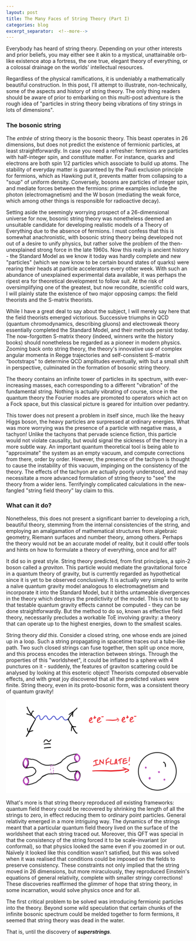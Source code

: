 ```yaml
---
layout: post
title: The Many Faces of String Theory (Part I)
categories: blog
excerpt_separator:  <!--more-->
---
```


Everybody has heard of string theory. Depending on your other interests and prior beliefs, you may either see it akin to a mystical, unattainable orb-like existence atop a fortress, the one true, elegant theory of everything, or a colossal drainage on the worlds' intellectual resources.

Regardless of the physical ramifications, it is undeniably a mathematically beautiful construction. In this post, I'll attempt to illustrate, non-technically, some of the aspects and history of string theory. The only thing readers should be aware of prior to embarking on this multi-post adventure is the rough idea of "particles in string theory being vibrations of tiny strings in lots of dimensions".


### The bosonic string 

The *entrée* of string theory is the bosonic theory. This beast operates in 26 dimensions, but does not predict the existence of fermionic particles, at least straightforwardly. In case you need a refresher: fermions are particles with half-integer spin, and constitute matter. For instance, quarks and electrons are both spin $1/2$ particles which associate to build up atoms. The stability of everyday matter is guaranteed by the Pauli exclusion principle for fermions, which as Hawking put it, prevents matter from collapsing to a "soup" of uniform density. Conversely, bosons are particles of integer spin, and mediate forces between the fermions: prime examples include the photon (electromagnetism) and the W boson (mediating the weak force, which among other things is responsible for radioactive decay).

Setting aside the seemingly worrying prospect of a 26-dimensional universe for now, bosonic string theory was nonetheless deemed an unsuitable candidate for developing realistic models of a Theory of Everything due to the absence of fermions. I must confess that this is somewhat anachronistic, with bosonic string theory being developed not out of a desire to unify physics, but rather solve the problem of the then-unexplained strong force in the late 1960s. Now this really is ancient history - the Standard Model as we know it today was hardly complete and new "particles" (which we now know to be certain bound states of quarks) were rearing their heads at particle accelerators every other week. With such an abundance of unexplained experimental data available, it was perhaps the ripest era for theoretical development to follow suit. At the risk of oversimplifying one of the greatest, but now recondite, scientific cold wars, I will plainly state the existence of two major opposing camps: the field theorists and the S-matrix theorists.

While I have a great deal to say about the subject, I will merely say here that the field theorists emerged victorious. Successive triumphs in QCD (quantum chromodynamics, describing gluons) and electroweak theory essentially completed the Standard Model, and their methods persist today. The now-forgotten S-matrix theory (indeed, winners write the history books) should nonetheless be regarded as a pioneer in modern physics. Zooming back onto string theory, the theory's innovative use of complex angular momenta in Regge trajectories and self-consistent S-matrix "bootstraps" to determine QCD amplitudes eventually, with but a small shift in perspective, culminated in the formation of bosonic string theory. 

The theory contains an infinite tower of particles in its spectrum, with ever-increasing masses, each corresponding to a different "vibration" of the fundamental string. Nothing is actually vibrating of course, since in the quantum theory the Fourier modes are promoted to operators which act on a Fock space, but this classical picture is geared for intuition over pedantry.

This tower does not present a problem in itself since, much like the heavy Higgs boson, the heavy particles are surpressed at ordinary energies. What was more worrying was the presence of a particle with negative mass, a tachyon! Unlike the tachyons that pervade science fiction, this particle would not violate causality, but would signal the sickness of the theory in a more subtle way. An important quantum theoretical tool is being able to "approximate" the system as an empty vacuum, and compute corrections from there, order by order. However, the presence of the tachyon is thought to cause the instability of this vacuum, impinging on the consistency of the theory. The effects of the tachyon are actually poorly understood, and may necessitate a more advanced formulation of string theory to "see" the theory from a wider lens. Terrifyingly complicated calculations in the new-fangled "string field theory" lay claim to this.

### What can it do?

Nonetheless, this does not present a significant barrier to developing a rich, beautiful theory, stemming from the internal consistencies of the string, and employing an amalgamation of mathematical structures from algebraic geometry, Riemann surfaces and number theory, among others. Perhaps the theory would not be an accurate model of reality, but it could offer tools and hints on how to formulate a theory of everything, once and for all?

It did so in great style. String theory predicted, from first principles, a spin-2 boson called a *graviton*. This particle would mediate the gravitational force in a quantum theory of gravity, but is currently regarded as hypothetical since it is yet to be observed conclusively. It is actually very simple to write a naïve quantum gravity model analogous to electromagnetism and incorporate it into the Standard Model, but it births untameable divergences in the theory which destroys the predictivity of the model. This is not to say that testable quantum gravity effects cannot be computed - they can be done straightforwardly. But the method to do so, known as effective field theory, necessarily precludes a workable ToE involving gravity: a theory that can operate up to the highest energies, down to the smallest scales.

String theory *did this*. Consider a closed string, one whose ends are joined up in a loop. Such a string propagating in spacetime traces out a tube-like path. Two such closed strings can fuse together, then split up once more, and this process encodes the interaction between strings. Through the properties of this "worldsheet", it could be inflated to a sphere with 4 punctures on it - suddenly, the features of graviton scattering could be analysed by looking at this esoteric object! Theorists computed observable effects, and with great joy discovered that all the predicted values were finite. String theory, even in its proto-bosonic form, was a consistent theory of quantum gravity! 

![](/assets/images/StringWorldsheet.png?raw=true)

What's more is that string theory reproduced *all* existing frameworks: quantum field theory could be recovered by shrinking the length of all the strings to zero, in effect reducing them to ordinary point particles. General relativity emerged in a more intriguing way. The dynamics of the strings meant that a particular quantum field theory lived on the surface of the worldsheet that each string traced out. Moreover, this QFT was special in that the consistency of the string forced it to be scale-invariant (or conformal), so that physics looked the same even if you zoomed in or out. Naïvely it looked like this condition wasn't satisfied, but this was solved when it was realised that conditions could be imposed on the fields to preserve consistency. These constraints not only implied that the string moved in 26 dimensions, but more miraculously, they reproduced Einstein's equations of general relativity, complete with smaller stringy corrections! These discoveries reaffirmed the glimmer of hope that string theory, in some incarnation, would solve physics once and for all.

The first critical problem to be solved was introducing fermionic particles into the theory. Beyond some wild speculation that certain chunks of the infinite bosonic spectrum could be melded together to form fermions, it seemed that string theory was dead in the water.

That is, until the discovery of ***superstrings***.
